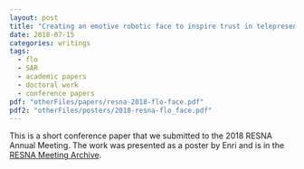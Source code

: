 ```yaml
---
layout: post
title: "Creating an emotive robotic face to inspire trust in telepresence and autonomous rehabilitation activities"
date: 2018-07-15
categories: writings
tags:
  - flo
  - SAR
  - academic papers
  - doctoral work
  - conference papers
pdf: "otherFiles/papers/resna-2018-flo-face.pdf"
pdf2: "otherFiles/posters/2018-resna-flo_face.pdf"
---
```


This is a short conference paper that we submitted to the 2018 RESNA Annual Meeting.
The work was presented as a poster by Enri and is in the [RESNA Meeting Archive](https://www.resna.org/sites/default/files/conference/2018/emerging_technology/Kina.html).
